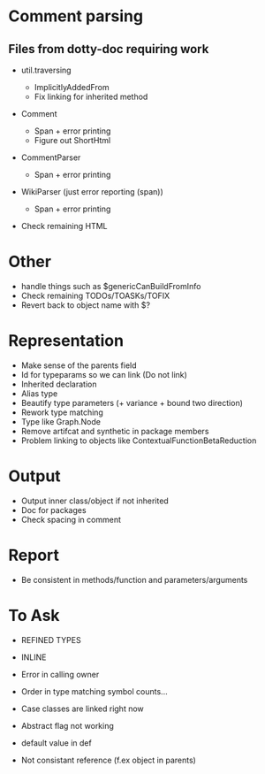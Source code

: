 # Comment parsing
## Files from dotty-doc requiring work
* util.traversing
  * ImplicitlyAddedFrom
  * Fix linking for inherited method
* Comment
  * Span + error printing
  * Figure out ShortHtml
* CommentParser
  * Span + error printing
* WikiParser (just error reporting (span))
  * Span + error printing

* Check remaining HTML

# Other
* handle things such as $genericCanBuildFromInfo
* Check remaining TODOs/TOASKs/TOFIX
* Revert back to object name with $?

# Representation
* Make sense of the parents field
* Id for typeparams so we can link (Do not link)
* Inherited declaration
* Alias type
* Beautify type parameters (+ variance + bound two direction)
* Rework type matching
* Type like Graph.Node
* Remove artifcat and synthetic in package members
* Problem linking to objects like ContextualFunctionBetaReduction

# Output
* Output inner class/object if not inherited
* Doc for packages
* Check spacing in comment

# Report
* Be consistent in methods/function and parameters/arguments

# To Ask
* REFINED TYPES
* INLINE
* Error in calling owner
* Order in type matching symbol counts...

* Case classes are linked right now
* Abstract flag not working
* default value in def
* Not consistant reference (f.ex object in parents)